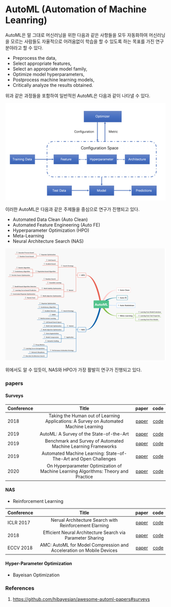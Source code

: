# AutoML (Automation of Machine Leanring)

AutoML은 말 그대로 머신러닝을 위한 다음과 같은 사항들을 모두 자동화하여 머신러닝을 모르는 사람들도 자율적으로 어려움없이 학습을 할 수 있도록 하는 목표를 가진 연구분야라고 할 수 있다.

* Preprocess the data,
* Select appropriate features,
* Select an appropriate model family,
* Optimize model hyperparameters,
* Postprocess machine learning models,
* Critically analyze the results obtained.

위과 같은 과정들을 포함하여 일반적읜 AutoML은 다음과 같이 나타낼 수 있다.

<img src='./imgs/automl.jpg'>

이러한 AutoML은 다음과 같은 주제들을 중심으로 연구가 진행되고 있다. 

* Automated Data Clean (Auto Clean)
* Automated Feature Engineering (Auto FE)
* Hyperparameter Optimization (HPO)
* Meta-Learning
* Neural Architecture Search (NAS)

<img src='./imgs/pipe.png'>

위에서도 알 수 있듯이, NAS와 HPO가 가장 활발히 연구가 진행되고 있다. 

### papers

#### Surveys
| Conference | Title | paper | code |
|---|:---:|:---:|---:|
| 2018 | Taking the Human out of Learning Applications: A Survey on Automated Machine Learning |[paper](https://arxiv.org/pdf/1810.13306.pdf) | [code]() |
| 2019 | AutoML: A Survey of the State-of-the-Art | [paper](https://arxiv.org/pdf/1908.00709.pdf) | [code]() |
| 2019 | Benchmark and Survey of Automated Machine Learning Frameworks | [paper](https://arxiv.org/pdf/1904.12054.pdf) | [code]() |
| 2019 | Automated Machine Learning: State-of-The-Art and Open Challenges |[paper](https://arxiv.org/pdf/1906.02287.pdf) | [code]() |
| 2020 | On Hyperparameter Optimization of Machine Learning Algorithms: Theory and Practice |[paper](https://arxiv.org/pdf/2007.15745.pdf) | [code]() |

#### NAS

* Reinforcement Learning

| Conference | Title | paper | code |
|---|:---:|:---:|---:|
| ICLR 2017 | Nerual Architecture Search with Reinforcement Elarning | [paper](https://arxiv.org/pdf/1611.01578.pdf) | [code]() |
| 2018 | Efficient Neural Architecture Search via Parameter Sharing | [paper](https://arxiv.org/pdf/1802.03268.pdf) | [code]() |
| ECCV 2018 | AMC: AutoML for Model Compression and Acceleration on Mobile Devices |[paper](https://openaccess.thecvf.com/content_ECCV_2018/papers/Yihui_He_AMC_Automated_Model_ECCV_2018_paper.pdf) | [code]() |




#### Hyper-Parameter Optimization
* Bayeisan Optimization



### References
1. https://github.com/hibayesian/awesome-automl-papers#surveys
